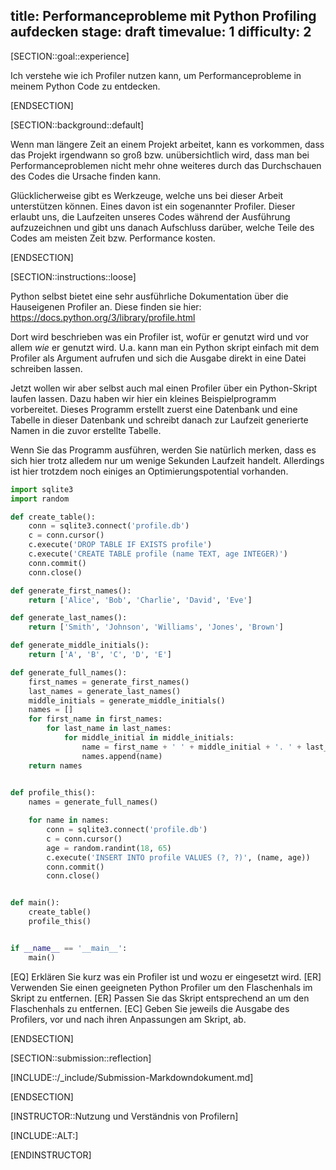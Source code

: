 title: Performanceprobleme mit Python Profiling aufdecken
stage: draft
timevalue: 1
difficulty: 2
---

[SECTION::goal::experience]

Ich verstehe wie ich Profiler nutzen kann, um Performanceprobleme in meinem Python Code zu 
entdecken.

[ENDSECTION]

[SECTION::background::default]

Wenn man längere Zeit an einem Projekt arbeitet, kann es vorkommen, dass das Projekt irgendwann 
so groß bzw. unübersichtlich wird, dass man bei Performanceproblemen nicht mehr ohne weiteres 
durch das Durchschauen des Codes die Ursache finden kann.

Glücklicherweise gibt es Werkzeuge, welche uns bei dieser Arbeit unterstützen können. Eines davon 
ist ein sogenannter Profiler. Dieser erlaubt uns, die Laufzeiten unseres Codes während der 
Ausführung aufzuzeichnen und gibt uns danach Aufschluss darüber, welche Teile des Codes am 
meisten Zeit bzw. Performance kosten.

[ENDSECTION]

[SECTION::instructions::loose]

Python selbst bietet eine sehr ausführliche Dokumentation über die Hauseigenen Profiler an.
Diese finden sie hier: https://docs.python.org/3/library/profile.html

Dort wird beschrieben was ein Profiler ist, wofür er genutzt wird und vor allem *wie* er genutzt 
wird. U.a. kann man ein Python skript einfach mit dem Profiler als Argument aufrufen und sich 
die Ausgabe direkt in eine Datei schreiben lassen.

Jetzt wollen wir aber selbst auch mal einen Profiler über ein Python-Skript laufen lassen.
Dazu haben wir hier ein kleines Beispielprogramm vorbereitet. 
Dieses Programm erstellt zuerst eine Datenbank und eine Tabelle in dieser Datenbank und 
schreibt danach zur Laufzeit generierte Namen in die zuvor erstellte Tabelle.

Wenn Sie das Programm ausführen, werden Sie natürlich merken, dass es sich hier trotz alledem nur 
um wenige Sekunden Laufzeit handelt. Allerdings ist hier trotzdem noch einiges an 
Optimierungspotential vorhanden.

```python
import sqlite3
import random

def create_table():
    conn = sqlite3.connect('profile.db')
    c = conn.cursor()
    c.execute('DROP TABLE IF EXISTS profile')
    c.execute('CREATE TABLE profile (name TEXT, age INTEGER)')
    conn.commit()
    conn.close()

def generate_first_names():
    return ['Alice', 'Bob', 'Charlie', 'David', 'Eve']

def generate_last_names():
    return ['Smith', 'Johnson', 'Williams', 'Jones', 'Brown']

def generate_middle_initials():
    return ['A', 'B', 'C', 'D', 'E']

def generate_full_names():
    first_names = generate_first_names()
    last_names = generate_last_names()
    middle_initials = generate_middle_initials()
    names = []
    for first_name in first_names:
        for last_name in last_names:
            for middle_initial in middle_initials:
                name = first_name + ' ' + middle_initial + '. ' + last_name
                names.append(name)
    return names
    

def profile_this():
    names = generate_full_names()

    for name in names:
        conn = sqlite3.connect('profile.db')
        c = conn.cursor()
        age = random.randint(18, 65)
        c.execute('INSERT INTO profile VALUES (?, ?)', (name, age))
        conn.commit()
        conn.close()


def main():
    create_table()
    profile_this()


if __name__ == '__main__':
    main()
```

[EQ] Erklären Sie kurz was ein Profiler ist und wozu er eingesetzt wird.
[ER] Verwenden Sie einen geeigneten Python Profiler um den Flaschenhals im Skript zu entfernen.
[ER] Passen Sie das Skript entsprechend an um den Flaschenhals zu entfernen.
[EC] Geben Sie jeweils die Ausgabe des Profilers, vor und nach ihren Anpassungen am Skript, ab.

[ENDSECTION]

[SECTION::submission::reflection]

[INCLUDE::/_include/Submission-Markdowndokument.md]

[ENDSECTION]

[INSTRUCTOR::Nutzung und Verständnis von Profilern]

[INCLUDE::ALT:]

[ENDINSTRUCTOR]

